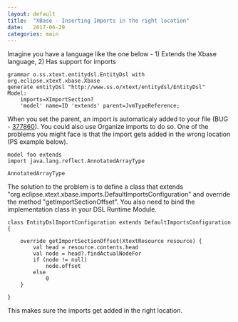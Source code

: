 ```yaml
---
layout: default
title:  "XBase - Inserting Imports in the right location"
date:   2017-06-29
categories: main
---
```


Imagine you have a language like the one below - 1) Extends the Xbase language, 2) Has support for imports

```
grammar o.ss.xtext.entitydsl.EntityDsl with org.eclipse.xtext.xbase.Xbase
generate entityDsl "http://www.ss.o/xtext/entitydsl/EntityDsl"
Model:
	imports=XImportSection?
	'model' name=ID 'extends' parent=JvmTypeReference;	
```

When you set the parent, an import is automaticaly added to your file (BUG - [377860](https://bugs.eclipse.org/bugs/show_bug.cgi?id=377860)). You could also use Organize imports to do so. One of the problems you might face is that the import gets added in the wrong location (PS example below).

```
model foo extends 
import java.lang.reflect.AnnotatedArrayType

AnnotatedArrayType
```

The solution to the problem is to define a class that extends "org.eclipse.xtext.xbase.imports.DefaultImportsConfiguration" and override the method "getImportSectionOffset". You also need to bind the implementation class in your DSL Runtime Module.

```
class EntityDslImportConfiguration extends DefaultImportsConfiguration {
	
	override getImportSectionOffset(XtextResource resource) {
		val head = resource.contents.head
		val node = head?.findActualNodeFor
		if (node != null)
			node.offset
		else
			0
	}
	
}
```

This makes sure the imports get added in the right location.
